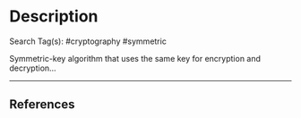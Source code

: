 # Description

Search Tag(s): #cryptography #symmetric

Symmetric-key algorithm that uses the same key for encryption and decryption...

---
## References